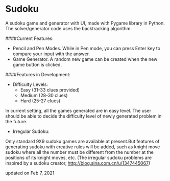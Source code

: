 # Sudoku
A sudoku game and generator with UI, made with Pygame library in Python. The solver/generator code uses the backtracking algorithm.


####Current Features:
- Pencil and Pen Modes. While in Pen mode, you can press Enter key to compare your input with the answer.
- Game Generator. A random new game can be created when the new game button is clicked.


####Features in Development:
- Difficulty Levels: 
    * Easy (31-33 clues provided)
    * Medium (28-30 clues)
    * Hard (25-27 clues)
  
 In current setting, all the games generated are in easy level. The user should be able to decide the difficulty level of newly generated problem in the future.
 
- Irregular Sudoku:

 Only standard 9X9 sudoku games are available at present.But features of generating sudoku with creative rules will be added, such as knight move sudoku where all the number must be different from the number at the positions of its knight moves, etc.
 (The irregular sudoku problems are inspired by a sudoku creator, http://blog.sina.com.cn/u/1347445067)


updated on Feb 7, 2021
